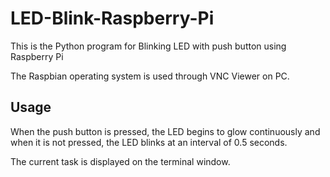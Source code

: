 # LED-Blink-Raspberry-Pi

This is the Python program for Blinking LED with push button using Raspberry Pi

The Raspbian operating system is used through VNC Viewer on PC.

## Usage
When the push button is pressed, the LED begins to glow continuously and when it is not pressed, the LED blinks at an interval of 0.5 seconds.

The current task is displayed on the terminal window.
